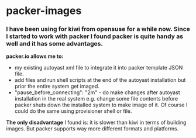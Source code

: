 # packer-images

### I have been using for kiwi from opensuse for a while now. Since I started to work with packer I found packer is quite handy as well and it has some advantages.

__packer.io allows me to:__ 
* my existing autoyast xml file to integrate it into packer template JSON file.
* add files and run shell scripts at the end of the autoyast installation but prior the entire system get imaged.
* "pause_before_connecting": "2m" - do make changes after autoyast installation in the real system e.g. change some file contents before packer shuts down the installed system to make image of it. Of course I could do the same using provisioner shell or file.

__The only disadvantage__ I found is: it is slower than kiwi in terms of building images. But packer supports way more different formats and platforms.

